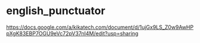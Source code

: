 # english_punctuator

https://docs.google.com/a/kikatech.com/document/d/1ujGx9LS_Z0w9AwHPpXgK83EBP7OGU9eVc72pV37nI4M/edit?usp=sharing
